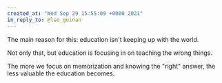 ```yaml
---
created_at: "Wed Sep 29 15:55:09 +0000 2021"
in_reply_to: @leo_guinan
---
```


The main reason for this: education isn't keeping up with the world.

Not only that, but education is focusing in on teaching the wrong things.

The more we focus on memorization and knowing the "right" answer, the less valuable the education becomes.